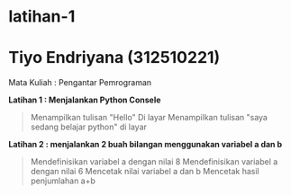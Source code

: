 # latihan-1
# Tiyo Endriyana (312510221)
Mata Kuliah : Pengantar Pemrograman

**Latihan 1 : Menjalankan Python Consele**

> Menampilkan tulisan "Hello" Di layar
> Menampilkan tulisan "saya sedang belajar python" di layar
>
**Latihan 2 : menjalankan 2 buah bilangan menggunakan variabel a dan b**

> Mendefinisikan variabel a dengan nilai 8
> Mendefinisikan variabel a dengan nilai 6
> Mencetak nilai variabel a dan b
> Mencetak hasil penjumlahan a+b

